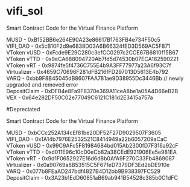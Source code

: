 # vifi_sol
Smart Contract Code for the Virtual Finance Platform

MUSD          -        0xB152BB6e264E90A23e86617B1763FB4e734F50c5<br />
VIFI_DAO      -        0x5cB10F2d9e6838D03A6B66324fED3D569AC5F871<br />
VToken vUSD   -        0xFcde9E29C280c3efCC0297c2CCE67B6810f15B67<br />
VToken vTTD   -        0x9eCA688094720Ab7fd5d74530b07ECA182590221<br />
VToken vRT    -        0x9874fe5f4736C755E4b9A3FF77977a23A6f93C7f<br />
Virtualizer   -        0x4659C70696F281dFB216fFD297013D5613E4b792<br />
VARQ          -        0xbb9F8B45045dB8607FAA781ae9D38955Dc3446Bb // newly upgraded and removed error<br /> 
DepositClaim  -        0xDFB4e8Fa9F8370e369A11ceA8be1a05A4D66eB2B<br />
VEX           -        0x64e282DF50C02e77049C6121C181d2E3415a757a<br />

#Depreciated

Smart Contract Code for the Virtual Finance Platform

MUSD          -        0xbCCc252A134cEf81be20DF52F27D9029507F3605<br />
VIFI_DAO      -        0x1A14b7976E2532521C8414949a22b6057209aCaC<br />
VToken vUSD   -        0x99C9AFc5F81984684bd015Ab2300fD7F316a92cF<br />
VToken vTTD   -        0xd011E96c10cD0eCb82a38CEdE921906Ee5e981EA<br />
VToken vRT    -        0x9d1F0652927E16d6d8b0AfA9F270C33Fb4869087<br />
Virtualizer   -        0x0a90769a8B53515C5F671eD7379DF3Ed2bDE910e<br />
VARQ          -        0x077b8FEaAD247bdf4827B4D12bb9B938397FC529<br />
DepositClaim  -        0x3A23b1EdD60851aB69ab941B54528c385b0C1dFC<br />
